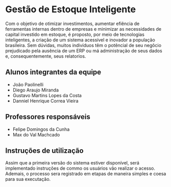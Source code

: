 # Gestão de Estoque Inteligente

Com o objetivo de otimizar investimentos, aumentar efiência de ferramentas internas dentro de empresas e minimizar as necessidades de capital investido em estoque, é proposto, por meio de tecnologias inteligentes, a criação de um sistema acessível e inovador a população brasileira. Sem dúvidas, muitos indivíduos têm o potêncial de seu negôcio prejudicado pela ausência de um ERP ou má administração de seus dados e, consequentemente, seus relatorios.

## Alunos integrantes da equipe

* João Paolinelli
* Diego Araujo Miranda
* Gustavo Martins Lopes da Costa
* Danniel Henrique Correa Vieira

## Professores responsáveis

* Felipe Domingos da Cunha
* Max do Val Machcado

## Instruções de utilização

Assim que a primeira versão do sistema estiver disponível, será implementado instruções de commo os usuários vão realizar o acesso. Ademais, o processo sera registrado em etapas de maneira simples e coesa para sua executação.
